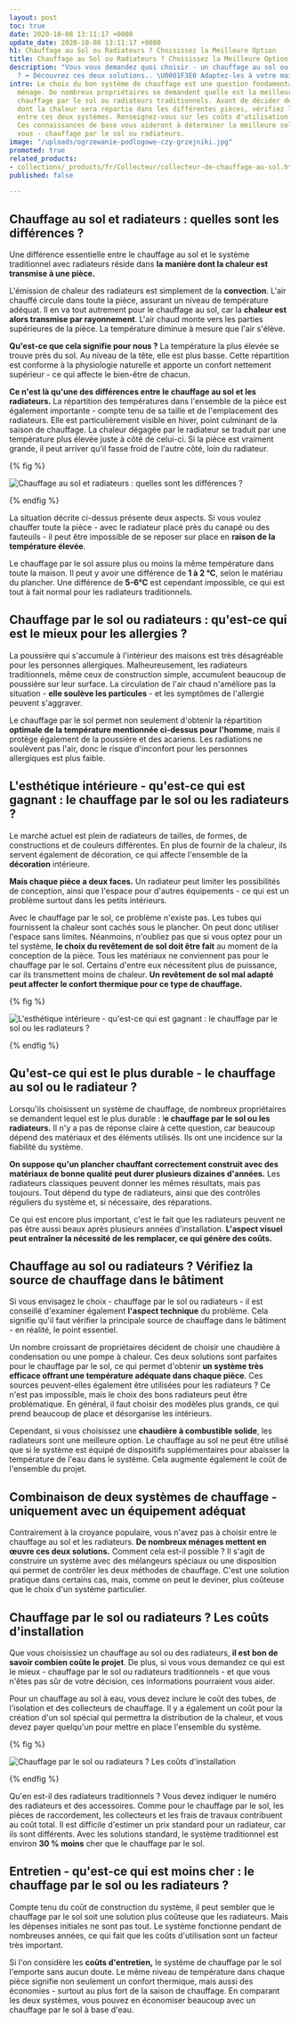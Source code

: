 ```yaml
---
layout: post
toc: true
date: 2020-10-08 13:11:17 +0000
update_date: 2020-10-08 13:11:17 +0000
h1: Chauffage au Sol ou Radiateurs ? Choisissez la Meilleure Option
title: Chauffage au Sol ou Radiateurs ? Choisissez la Meilleure Option
description: "Vous vous demandez quoi choisir - un chauffage au sol ou des radiateurs
  ? ➡️ Découvrez ces deux solutions.. \U0001F3E0 Adaptez-les à votre maison."
intro: Le choix du bon système de chauffage est une question fondamentale pour chaque
  ménage. De nombreux propriétaires se demandent quelle est la meilleure option -
  chauffage par le sol ou radiateurs traditionnels. Avant de décider de la manière
  dont la chaleur sera répartie dans les différentes pièces, vérifiez les différences
  entre ces deux systèmes. Renseignez-vous sur les coûts d'utilisation de chacun d'eux.
  Ces connaissances de base vous aideront à déterminer la meilleure solution pour
  vous - chauffage par le sol ou radiateurs.
image: "/uploads/ogrzewanie-podlogowe-czy-grzejniki.jpg"
promoted: true
related_products:
- collections/_products/fr/Collecteur/collecteur-de-chauffage-au-sol.html
published: false

---
```

## Chauffage au sol et radiateurs : quelles sont les différences ?

Une différence essentielle entre le chauffage au sol et le système traditionnel avec radiateurs réside dans **la manière dont la chaleur est transmise à une pièce.**

L'émission de chaleur des radiateurs est simplement de la **convection**. L'air chauffé circule dans toute la pièce, assurant un niveau de température adéquat. Il en va tout autrement pour le chauffage au sol, car la **chaleur est alors transmise par rayonnement**. L'air chaud monte vers les parties supérieures de la pièce. La température diminue à mesure que l'air s'élève.

**Qu'est-ce que cela signifie pour nous ?** La température la plus élevée se trouve près du sol. Au niveau de la tête, elle est plus basse. Cette répartition est conforme à la physiologie naturelle et apporte un confort nettement supérieur - ce qui affecte le bien-être de chacun.

**Ce n'est là qu'une des différences entre le chauffage au sol et les radiateurs.** La répartition des températures dans l'ensemble de la pièce est également importante - compte tenu de sa taille et de l'emplacement des radiateurs. Elle est particulièrement visible en hiver, point culminant de la saison de chauffage. La chaleur dégagée par le radiateur se traduit par une température plus élevée juste à côté de celui-ci. Si la pièce est vraiment grande, il peut arriver qu'il fasse froid de l'autre côté, loin du radiateur.

{% fig %}

 ![Chauffage au sol et radiateurs : quelles sont les différences ?](/uploads/ogrzewanie-podlogowe-czy-grzejniki-1.jpg "Chauffage au sol et radiateurs : quelles sont les différences ?") 

{% endfig %}

La situation décrite ci-dessus présente deux aspects. Si vous voulez chauffer toute la pièce - avec le radiateur placé près du canapé ou des fauteuils - il peut être impossible de se reposer sur place en **raison de la température élevée**.

Le chauffage par le sol assure plus ou moins la même température dans toute la maison. Il peut y avoir une différence de **1 à 2 °C**, selon le matériau du plancher. Une différence de **5-6°C** est cependant impossible, ce qui est tout à fait normal pour les radiateurs traditionnels.

## Chauffage par le sol ou radiateurs : qu'est-ce qui est le mieux pour les allergies ?

La poussière qui s'accumule à l'intérieur des maisons est très désagréable pour les personnes allergiques. Malheureusement, les radiateurs traditionnels, même ceux de construction simple, accumulent beaucoup de poussière sur leur surface. La circulation de l'air chaud n'améliore pas la situation - **elle soulève les particules** - et les symptômes de l'allergie peuvent s'aggraver.

Le chauffage par le sol permet non seulement d'obtenir la répartition **optimale de la température mentionnée ci-dessus pour l'homme**, mais il protège également de la poussière et des acariens. Les radiations ne soulèvent pas l'air, donc le risque d'inconfort pour les personnes allergiques est plus faible.

## L'esthétique intérieure - qu'est-ce qui est gagnant : le chauffage par le sol ou les radiateurs ?

Le marché actuel est plein de radiateurs de tailles, de formes, de constructions et de couleurs différentes. En plus de fournir de la chaleur, ils servent également de décoration, ce qui affecte l'ensemble de la **décoration** intérieure.

**Mais chaque pièce a deux faces.** Un radiateur peut limiter les possibilités de conception, ainsi que l'espace pour d'autres équipements - ce qui est un problème surtout dans les petits intérieurs.

Avec le chauffage par le sol, ce problème n'existe pas. Les tubes qui fournissent la chaleur sont cachés sous le plancher. On peut donc utiliser l'espace sans limites. Néanmoins, n'oubliez pas que si vous optez pour un tel système, **le choix du revêtement de sol doit être fait** au moment de la conception de la pièce. Tous les matériaux ne conviennent pas pour le chauffage par le sol. Certains d'entre eux nécessitent plus de puissance, car ils transmettent moins de chaleur. **Un revêtement de sol mal adapté peut affecter le confort thermique pour ce type de chauffage.**

{% fig %}

![L'esthétique intérieure - qu'est-ce qui est gagnant : le chauffage par le sol ou les radiateurs ?](/uploads/podloga-pod-ogrzewanie-podlogowe.jpg "L'esthétique intérieure - qu'est-ce qui est gagnant : le chauffage par le sol ou les radiateurs ?") 

{% endfig %}

## Qu'est-ce qui est le plus durable - le chauffage au sol ou le radiateur ?

Lorsqu'ils choisissent un système de chauffage, de nombreux propriétaires se demandent lequel est le plus durable : l**e chauffage par le sol ou les radiateurs.** Il n'y a pas de réponse claire à cette question, car beaucoup dépend des matériaux et des éléments utilisés. Ils ont une incidence sur la fiabilité du système.

**On suppose qu'un plancher chauffant correctement construit avec des matériaux de bonne qualité peut durer plusieurs dizaines d'années.** Les radiateurs classiques peuvent donner les mêmes résultats, mais pas toujours. Tout dépend du type de radiateurs, ainsi que des contrôles réguliers du système et, si nécessaire, des réparations.

Ce qui est encore plus important, c'est le fait que les radiateurs peuvent ne pas être aussi beaux après plusieurs années d'installation. **L'aspect visuel peut entraîner la nécessité de les remplacer, ce qui génère des coûts.**

## Chauffage au sol ou radiateurs ? Vérifiez la source de chauffage dans le bâtiment

Si vous envisagez le choix - chauffage par le sol ou radiateurs - il est conseillé d'examiner également **l'aspect technique** du problème. Cela signifie qu'il faut vérifier la principale source de chauffage dans le bâtiment - en réalité, le point essentiel.

Un nombre croissant de propriétaires décident de choisir une chaudière à condensation ou une pompe à chaleur. Ces deux solutions sont parfaites pour le chauffage par le sol, ce qui permet d'obtenir **un système très efficace offrant une température adéquate dans chaque pièce**. Ces sources peuvent-elles également être utilisées pour les radiateurs ? Ce n'est pas impossible, mais le choix des bons radiateurs peut être problématique. En général, il faut choisir des modèles plus grands, ce qui prend beaucoup de place et désorganise les intérieurs.

Cependant, si vous choisissez une **chaudière à combustible solide**, les radiateurs sont une meilleure option. Le chauffage au sol ne peut être utilisé que si le système est équipé de dispositifs supplémentaires pour abaisser la température de l'eau dans le système. Cela augmente également le coût de l'ensemble du projet.

## Combinaison de deux systèmes de chauffage - uniquement avec un équipement adéquat

Contrairement à la croyance populaire, vous n'avez pas à choisir entre le chauffage au sol et les radiateurs. **De nombreux ménages mettent en œuvre ces deux solutions.** Comment cela est-il possible ? Il s'agit de construire un système avec des mélangeurs spéciaux ou une disposition qui permet de contrôler les deux méthodes de chauffage. C'est une solution pratique dans certains cas, mais, comme on peut le deviner, plus coûteuse que le choix d'un système particulier.

## Chauffage par le sol ou radiateurs ? Les coûts d'installation

Que vous choisissiez un chauffage au sol ou des radiateurs, **il est bon de savoir combien coûte le projet**. De plus, si vous vous demandez ce qui est le mieux - chauffage par le sol ou radiateurs traditionnels - et que vous n'êtes pas sûr de votre décision, ces informations pourraient vous aider.

Pour un chauffage au sol à eau, vous devez inclure le coût des tubes, de l'isolation et des collecteurs de chauffage. Il y a également un coût pour la création d'un sol spécial qui permettra la distribution de la chaleur, et vous devez payer quelqu'un pour mettre en place l'ensemble du système.

{% fig %}

 ![Chauffage par le sol ou radiateurs ? Les coûts d'installation](/uploads/wyposazenie-ogrzewanie-podlogowe-czy-grzejniki.jpg "Chauffage par le sol ou radiateurs ? Les coûts d'installation") 

{% endfig %}

Qu'en est-il des radiateurs traditionnels ? Vous devez indiquer le numéro des radiateurs et des accessoires. Comme pour le chauffage par le sol, les pièces de raccordement, les collecteurs et les frais de travaux contribuent au coût total. Il est difficile d'estimer un prix standard pour un radiateur, car ils sont différents. Avec les solutions standard, le système traditionnel est environ **30 % moins** cher que le chauffage par le sol.

## Entretien - qu'est-ce qui est moins cher : le chauffage par le sol ou les radiateurs ?

Compte tenu du coût de construction du système, il peut sembler que le chauffage par le sol soit une solution plus coûteuse que les radiateurs. Mais les dépenses initiales ne sont pas tout. Le système fonctionne pendant de nombreuses années, ce qui fait que les coûts d'utilisation sont un facteur très important.

Si l'on considère les **coûts d'entretien,** le système de chauffage par le sol l'emporte sans aucun doute. Le même niveau de température dans chaque pièce signifie non seulement un confort thermique, mais aussi des économies - surtout au plus fort de la saison de chauffage. En comparant les deux systèmes, vous pouvez en économiser beaucoup avec un chauffage par le sol à base d'eau.